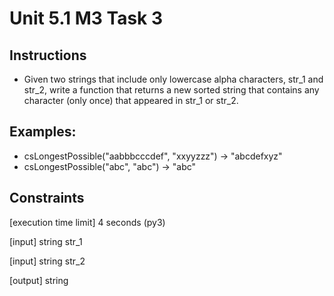 # Unit 5.1 M3 Task 3

## Instructions
- Given two strings that include only lowercase alpha characters, str_1 and str_2, write a function that returns a new sorted string that contains any character (only once) that appeared in str_1 or str_2.

## Examples:

- csLongestPossible("aabbbcccdef", "xxyyzzz") -> "abcdefxyz"
- csLongestPossible("abc", "abc") -> "abc"

## Constraints
[execution time limit] 4 seconds (py3)

[input] string str_1

[input] string str_2

[output] string
